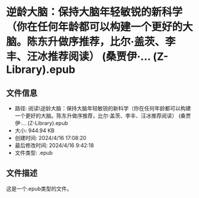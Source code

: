 ﻿# 逆龄大脑：保持大脑年轻敏锐的新科学（你在任何年龄都可以构建一个更好的大脑。陈东升做序推荐，比尔·盖茨、李丰、汪冰推荐阅读） (桑贾伊·... (Z-Library).epub

## 文件信息
- 路径: 阅读\逆龄大脑：保持大脑年轻敏锐的新科学（你在任何年龄都可以构建一个更好的大脑。陈东升做序推荐，比尔·盖茨、李丰、汪冰推荐阅读） (桑贾伊·... (Z-Library).epub
- 大小: 944.94 KB
- 创建时间: 2024/4/16 17:08:20
- 最后修改时间: 2024/4/16 9:42:18
- 文件类型: .epub

## 文件描述
这是一个.epub类型的文件。

